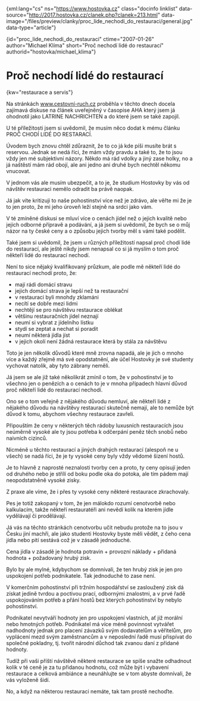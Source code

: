
{xml:lang="cs" ns="https://www.hostovka.cz" class="docinfo linklist" data-source="http://2017.hostovka.cz/clanek.php?clanek=213.html" data-image="/files/preview/clanky/proc\_lide\_nechodi\_do\_restauraci/general.jpg" data-type="article"}

{id="proc\_lide\_nechodi\_do\_restauraci" ctime="2007-01-26" author="Michael Klíma" short="Proč nechodí lidé do restaurací" authorid="hostovka/michael_klima"}

# Proč nechodí lidé do restaurací

<!-- generated attribute kw by user_udpatekw.sh on 2019-03-13, do not edit -->

{kw="restaurace a servis"}

Na stránkách www.cestovní-ruch.cz proběhla v těchto dnech docela zajímavá diskuse na článek uveřejněný v časopise AHA který jsem já ohodnotil jako LATRINE NACHRICHTEN a do které jsem se také zapojil.

U té příležitosti jsem si uvědomil, že musím něco dodat k mému článku PROČ CHODÍ LIDÉ DO RESTARACÍ.

Úvodem bych znovu chtěl zdůraznit, že to co já kde píši musíte brát s reservou. Jednak se nedá říci, že mám vždy pravdu a také to, že to jsou vždy jen mé subjektivní názory. Někdo má rád vdolky a jiný zase holky, no a já naštěstí mám rád obojí, ale ani jedno ani druhé bych nechtěl někomu vnucovat.

V jednom vás ale musím ubezpečit, a to je, že studium Hostovky by vás od návštěv restauraci nemělo odradit ba právě naopak.

Já jak víte kritizuji to naše pohostinství více než je zdrávo, ale věřte mi že je to jen proto, že mi jeho úroveň leží stejně na srdci jako vám.

V té zmíněné diskusi se mluví více o cenách jídel než o jejich kvalitě nebo jejich odborné přípravě a podávání, a já jsem si uvědomil, že bych se o můj názor na ty české ceny a o způsobu jejich tvorby měl s vámi také podělit.

Také jsem si uvědomil, že jsem u různých příležitostí napsal proč chodí lidé do restaurací, ale ještě nikdy jsem nenapsal co si já myslím o tom proč někteří lidé do restaurací nechodí.

Není to sice nějaký kvalifikovaný průzkum, ale podle mě někteří lidé do restaurací nechodí proto, že:

  * mají rádi domácí stravu
  * jejich domácí strava je lepší než ta restaurační
  * v restauraci byli mnohdy zklamáni
  * necítí se dobře mezi lidmi
  * nechtějí se pro návštěvu restaurace oblékat
  * většinu restauračních jídel neznají
  * neumí si vybrat z jídelního lístku
  * stydí se zeptat a nechat si poradit
  * neumí některá jídla jíst
  * v jejich okolí není žádná restaurace která by stála za návštěvu

Toto je jen několik důvodů které mně zrovna napadá, ale je jich o mnoho více a každý zřejmě má své opodstatnění, ale účel Hostovky je své studenty vychovat natolik, aby tyto zábrany neměli.

Já jsem se ale již také několikrát zmínil o tom, že v pohostinství je to všechno jen o penězích a o cenách to je v mnoha případech hlavní důvod proč někteří lidé do restaurací nechodí.

Ono se o tom veřejně z nějakého důvodu nemluví, ale někteří lidé z nějakého důvodu na návštěvy restaurací skutečně nemají, ale to nemůže být důvod k tomu, abychom všechny restaurace zavřeli.

Připouštím že ceny v některých těch rádoby luxusních restauracích jsou neúměrně vysoké ale ty jsou potřeba k odčerpání peněz těch snobů nebo naivních cizinců.

Nicméně u těchto restaurací a jiných drahých restaurací (alespoň ne u všech) se nadá říci, že je ty vysoké ceny byly vždy vědomé šizení hostů.

Je to hlavně z naprosté neznalosti tvorby cen a proto, ty ceny opisují jeden od druhého nebo je střílí od boku podle oka do potoka, ale tím pádem mají neopodstatněně vysoké zisky.

Z praxe ale víme, že i přes ty vysoké ceny některé restaurace zkrachovaly.

Pes je totiž zakopaný v tom, že jen málokdo rozumí cenotvorbě nebo kalkulacím, takže někteří restauratéři ani nevědí kolik na kterém jídle vydělávají či prodělávají.

Já vás na těchto stránkách cenotvorbu učit nebudu protože na to jsou v Česku jiní machři, ale jako studenti Hostovky byste měli vědět, z čeho cena jídla nebo pití sestává což je v zásadě jednoduché.

Cena jídla v zásadě je hodnota potravin + provozní náklady + přidaná hodnota + požadovaný hrubý zisk.

Bylo by ale mylné, kdybychom se domnívali, že ten hrubý zisk je jen pro uspokojení potřeb podnikatele. Tak jednoduché to zase není.

V komerčním pohostinství při tržním hospodářství se zasloužený zisk dá získat jedině tvrdou a poctivou prací, odbornými znalostmi, a v prvé řadě uspokojováním potřeb a přání hostů bez kterých pohostinství by nebylo pohostinství.

Podnikatel nevytváří hodnoty jen pro uspokojení vlastních, ať již morální nebo hmotných potřeb. Podnikatel má více méně povinnost vytvářet nadhodnoty jednak pro placení závazků svým dodavatelům a věřitelům, pro vyplácení mezd svým zaměstnancům a v neposlední řadě musí přispívat do společné pokladny, tj. tvořit národní důchod tak zvanou daní z přidané hodnoty.

Tudíž při vaši příští návštěvě některé restaurace se spíše snažte odhadnout kolik v té ceně je za tu přidanou hodnotu, což může být i vybavení restaurace a celková ambiánce a neunáhlujte se v tom abyste domnívali, že vás vyloženě šidí.

No, a když na některou restauraci nemáte, tak tam prostě nechoďte.

